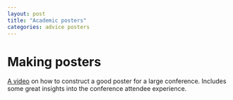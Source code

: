```yaml
---
layout: post
title: "Academic posters"
categories: advice posters
---
```


# Making posters

[A video](https://youtu.be/1RwJbhkCA58) on how to construct a good poster for a large conference.
Includes some great insights into the conference attendee experience.
